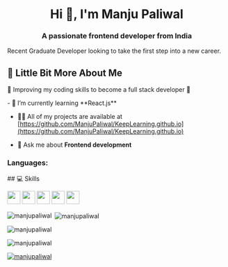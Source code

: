 
<h1 align="center">Hi 👋, I'm Manju Paliwal</h1>
<h3 align="center">A passionate frontend developer from India</h3>
Recent Graduate Developer looking to take the first step into a new career.


## 💫 Little Bit More About Me
<p> 🤩 Improving my coding skills to become a full stack developer 🤩 </p>
- 🌱 I’m currently learning **React.js**

- 👨‍💻 All of my projects are available at [https://github.com/ManjuPaliwal/KeepLearning.github.io](https://github.com/ManjuPaliwal/KeepLearning.github.io)

- 💬 Ask me about **Frontend development**

<p align="left">
</p>

<h3 align="left">Languages:</h3>
## 💻 Skills
<p>
<img src="https://img.shields.io/badge/javascript-%23323330.svg?style=for-the-badge&logo=javascript&logoColor=%23F7DF1E" style="margin-bottom: 4px;" height="30px">
<img src="https://img.shields.io/badge/html5-%23E34F26.svg?style=for-the-badge&logo=html5&logoColor=white" style="margin-bottom: 4px;" height="30px">
<img src="https://img.shields.io/badge/css3-%231572B6.svg?style=for-the-badge&logo=css3&logoColor=white" style="margin-bottom: 4px;" height="30px">
<img src="https://img.shields.io/badge/bootstrap-%23563D7C.svg?style=for-the-badge&logo=bootstrap&logoColor=white" style="margin-bottom: 4px;" height="30px">

<img src="https://img.shields.io/badge/git-%23F05033.svg?style=for-the-badge&logo=git&logoColor=white" style="margin-bottom: 4px;" height="30px">
</p>

<p><img align="left" src="https://github-readme-stats.vercel.app/api/top-langs?username=manjupaliwal&show_icons=true&locale=en&layout=compact" alt="manjupaliwal" /></p>

<p>&nbsp;<img align="center" src="https://github-readme-stats.vercel.app/api?username=manjupaliwal&show_icons=true&locale=en" alt="manjupaliwal" /></p>

<p><img align="center" src="https://github-readme-streak-stats.herokuapp.com/?user=manjupaliwal&" alt="manjupaliwal" /></p>
<p align="left"> <img src="https://komarev.com/ghpvc/?username=manjupaliwal&label=Profile%20views&color=0e75b6&style=flat" alt="manjupaliwal" /> </p>

<p align="left"> <a href="https://github.com/ryo-ma/github-profile-trophy"><img src="https://github-profile-trophy.vercel.app/?username=manjupaliwal" alt="manjupaliwal" /></a> </p>
